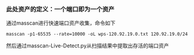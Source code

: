 ### 此处资产的定义：一个端口即为一个资产

通过masscan进行快速端口资产收集，命令如下
```
masscan -p1-65535 --rate=10000 -oL wps-120.92.19.0.txt 120.92.19.0/24
```
然后通过masscan-Live-Detect.py从扫描结果中提取出存活的端口资产
